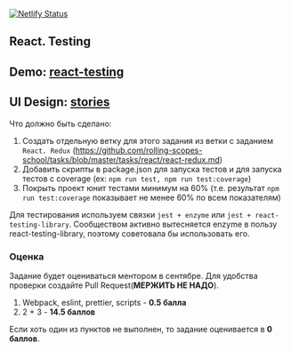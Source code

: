 [![Netlify Status](https://api.netlify.com/api/v1/badges/d15103d8-dedb-45f6-88d8-428e91bd2119/deploy-status)](https://app.netlify.com/sites/react-test-ts-netlify/deploys)
## React. Testing

## Demo: **[react-testing](https://react-test-ts-netlify.netlify.app)**
## UI Design: **[stories](https://react-redux-ts-ui-netlify.netlify.app)**

Что должно быть сделано:

1) Создать отдельную ветку для этого задания из ветки с заданием `React. Redux` (https://github.com/rolling-scopes-school/tasks/blob/master/tasks/react/react-redux.md)
2) Добавить скрипты в package.json для запуска тестов и для запуска тестов с coverage (ex: `npm run test, npm run test:coverage`)
3) Покрыть проект юнит тестами минимум на 60% (т.е. результат `npm run test:coverage`  показывает не менее 60% по всем показателям)

Для тестирования используем связки `jest + enzyme` или `jest + react-testing-library`.
Сообществом активно вытесняется enzyme в пользу react-testing-library, поэтому советовала бы использовать его.

### Оценка

Задание будет оцениваться ментором в сентябре. Для удобства проверки создайте Pull Request(**МЕРЖИТЬ НЕ НАДО**).

1) Webpack, eslint, prettier, scripts - **0.5 балла**
2) 2 + 3 - **14.5 баллов**

Если хоть один из пунктов не выполнен, то задание оценивается в **0 баллов**.
